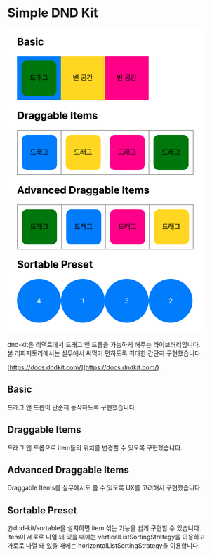 # Simple DND Kit

<img src="/screen-shot.png" alt="screen shot" />

dnd-kit은 리액트에서 드래그 앤 드롭을 가능하게 해주는 라이브러리입니다.\
본 리파지토리에서는 실무에서 써먹기 편하도록 최대한 간단히 구현했습니다.

[https://docs.dndkit.com/](https://docs.dndkit.com/)

## Basic

드래그 앤 드롭이 단순히 동작하도록 구현했습니다.

## Draggable Items

드래그 앤 드롭으로 item들의 위치를 변경할 수 있도록 구현했습니다.

## Advanced Draggable Items

Draggable Items를 실무에서도 쓸 수 있도록 UX를 고려해서 구현했습니다.

## Sortable Preset

@dnd-kit/sortable을 설치하면 item 섞는 기능을 쉽게 구현할 수 있습니다.\
item이 세로로 나열 돼 있을 때에는 verticalListSortingStrategy을 이용하고\
가로로 나열 돼 있을 때에는 horizontalListSortingStrategy을 이용합니다.
